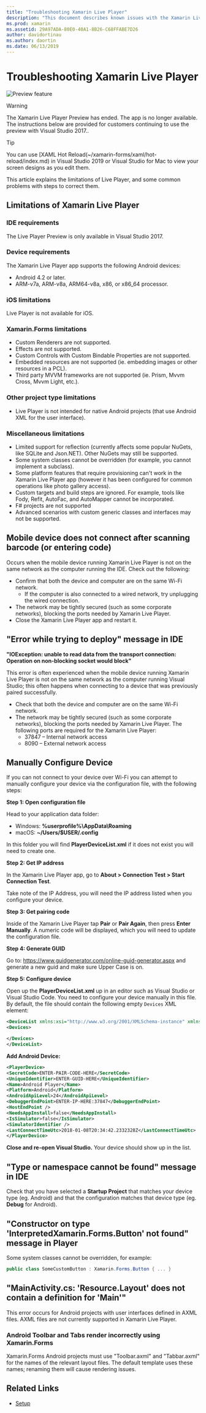 ```yaml
---
title: "Troubleshooting Xamarin Live Player"
description: "This document describes known issues with the Xamarin Live Player and potential fixes. It discusses connection issues, configuration issues, and more."
ms.prod: xamarin
ms.assetid: 29A97ADA-80E0-40A1-8B26-C68FFABE7D26
author: davidortinau
ms.author: daortin
ms.date: 06/13/2019
---
```


# Troubleshooting Xamarin Live Player

![Preview feature](~/media/shared/preview.png)

> [!WARNING]
> The Xamarin Live Player Preview has ended. The app is no longer available. The instructions below are provided for customers continuing to use the preview with Visual Studio 2017..

> [!TIP]
> You can use [XAML Hot Reload(~/xamarin-forms/xaml/hot-reload/index.md) in Visual Studio 2019 or 
> Visual Studio for Mac to view your screen designs as you edit them.

This article explains the limitations of Live Player, and some common problems with steps to correct them.

## Limitations of Xamarin Live Player

### IDE requirements

The Live Player Preview is only available in Visual Studio 2017.

### Device requirements

The Xamarin Live Player app supports the following Android devices:

- Android 4.2 or later.
- ARM-v7a, ARM-v8a, ARM64-v8a, x86, or x86_64 processor.

### iOS limitations

Live Player is not available for iOS.

### Xamarin.Forms limitations

- Custom Renderers are not supported.
- Effects are not supported.
- Custom Controls with Custom Bindable Properties are not supported.
- Embedded resources are not supported (ie. embedding images or other resources in a PCL).
- Third party MVVM frameworks are not supported (ie. Prism, Mvvm Cross, Mvvm Light, etc.).

### Other project type limitations

- Live Player is not intended for native Android projects (that use Android XML for the user interface).

### Miscellaneous limitations

- Limited support for reflection (currently affects some popular NuGets, like SQLite and Json.NET). Other NuGets may still be supported.
- Some system classes cannot be overridden (for example, you cannot implement a subclass).
- Some platform features that require provisioning can't work in the Xamarin Live Player app (however it has been configured for common operations like photo gallery access).
- Custom targets and build steps are ignored. For example, tools like Fody, Refit, AutoFac, and AutoMapper cannot be incorporated.
- F# projects are not supported
- Advanced scenarios with custom generic classes and interfaces may not be supported.

## Mobile device does not connect after scanning barcode (or entering code)

Occurs when the mobile device running Xamarin Live Player is not on the
same network as the computer running the IDE. Check out the following:

- Confirm that both the device and computer are on the same Wi-Fi network.
  - If the computer is also connected to a wired network, try unplugging the wired connection.
- The network may be tightly secured (such as some corporate networks), blocking the ports needed by Xamarin Live Player.
- Close the Xamarin Live Player app and restart it.

## "Error while trying to deploy" message in IDE

**"IOException: unable to read data from the transport connection: Operation on non-blocking socket would block"**

This error is often experienced when the mobile device running Xamarin Live Player is not on the
same network as the computer running Visual Studio; this often happens when connecting to a device that was previously
paired successfully.

- Check that both the device and computer are on the same Wi-Fi network.
- The network may be tightly secured (such as some corporate networks), blocking the ports needed by Xamarin Live Player. The following ports are required for the Xamarin Live Player:
  - 37847 – Internal network access 
  - 8090 – External network access

## Manually Configure Device

If you can not connect to your device over Wi-Fi you can attempt to manually configure your device via the configuration file, with the following steps:

**Step 1: Open configuration file**

Head to your application data folder:

- Windows: **%userprofile%\AppData\Roaming**
- macOS: **~/Users/$USER/.config**

In this folder you will find **PlayerDeviceList.xml** if it does not exist you will need to create one.

**Step 2: Get IP address**

In the Xamarin Live Player app, go to **About > Connection Test > Start Connection Test**.

Take note of the IP Address, you will need the IP address listed when you configure your device.

**Step 3: Get pairing code**

Inside of the Xamarin Live Player tap **Pair** or **Pair Again**, then press **Enter Manually**. A numeric code will be displayed, which you will need to update the configuration file.

**Step 4: Generate GUID**

Go to: https://www.guidgenerator.com/online-guid-generator.aspx and generate a new guid and make sure Upper Case is on.

**Step 5: Configure device**

Open up the **PlayerDeviceList.xml** up in an editor such as Visual Studio or Visual Studio Code. You need to configure your device manually in this file. By default, the file should contain the following empty `Devices` XML element:

```xml
<DeviceList xmlns:xsi="http://www.w3.org/2001/XMLSchema-instance" xmlns:xsd="http://www.w3.org/2001/XMLSchema">
<Devices>

</Devices>
</DeviceList>
```

**Add Android Device:**

```xml
<PlayerDevice>
<SecretCode>ENTER-PAIR-CODE-HERE</SecretCode>
<UniqueIdentifier>ENTER-GUID-HERE</UniqueIdentifier>
<Name>Android Player</Name>
<Platform>Android</Platform>
<AndroidApiLevel>24</AndroidApiLevel>
<DebuggerEndPoint>ENTER-IP-HERE:37847</DebuggerEndPoint>
<HostEndPoint />
<NeedsAppInstall>false</NeedsAppInstall>
<IsSimulator>false</IsSimulator>
<SimulatorIdentifier />
<LastConnectTimeUtc>2018-01-08T20:34:42.2332328Z</LastConnectTimeUtc>
</PlayerDevice>
```

**Close and re-open Visual Studio.** Your device should show up in the list.

## "Type or namespace cannot be found" message in IDE

Check that you have selected a **Startup Project** that matches your device type (eg. Android)
and that the configuration matches that device type (eg. **Debug** for Android).

## "Constructor on type 'InterpretedXamarin.Forms.Button' not found" message in Player

Some system classes cannot be overridden, for example:

```csharp
public class SomeCustomButton : Xamarin.Forms.Button { ... }
```

## "MainActivity.cs: 'Resource.Layout' does not contain a definition for 'Main'"

This error occurs for Android projects with user interfaces defined in AXML files.
AXML files are not currently supported in Xamarin Live Player.

### Android Toolbar and Tabs render incorrectly using Xamarin.Forms

Xamarin.Forms Android projects must use "Toolbar.axml" and "Tabbar.axml"
for the names of the relevant layout files. The default template
uses these names; renaming them will cause rendering issues.

## Related Links

- [Setup](~/tools/live-player/install.md)
